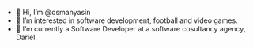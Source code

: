 - 👋 Hi, I’m @osmanyasin
- 👀 I’m interested in software development, football and video games.
- 🌱 I’m currently a Software Developer at a software cosultancy agency, Dariel.

<!---
osmanyasin/osmanyasin is a ✨ special ✨ repository because its `README.md` (this file) appears on your GitHub profile.
You can click the Preview link to take a look at your changes.
--->
